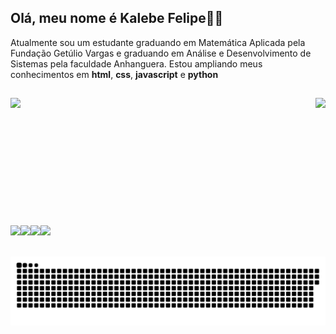 ## Olá, meu nome é Kalebe Felipe👋👋

Atualmente sou um estudante graduando em Matemática Aplicada pela Fundação Getúlio Vargas e graduando em Análise e Desenvolvimento de Sistemas pela faculdade Anhanguera. Estou ampliando meus conhecimentos em **html**, **css**, **javascript** e **python**
##
  <img align="left" src="https://github-readme-stats.vercel.app/api?username=kalebemaiaa&show_icons=true&theme=radical&include_all_commits=true&count_private=true"/>
  <img align="right" src="https://github-readme-stats.vercel.app/api/top-langs/?username=kalebemaiaa&theme=radical">
 

<br><br><br><br><br><br><br><br><br><br><br><br>
  <img align="left" height="50px" src="https://cdn.jsdelivr.net/gh/devicons/devicon/icons/css3/css3-plain-wordmark.svg" />
  <img align="left" height="50px" src="https://cdn.jsdelivr.net/gh/devicons/devicon/icons/html5/html5-plain-wordmark.svg" />
  <img align="left" height="50px" src="https://cdn.jsdelivr.net/gh/devicons/devicon/icons/javascript/javascript-plain.svg" />
  <img align="left" height="50px" src="https://cdn.jsdelivr.net/gh/devicons/devicon/icons/c/c-line.svg">
  

##
 
![Snake animation](https://github.com/kalebemaiaa/kalebemaiaa/blob/output/github-contribution-grid-snake.svg)
